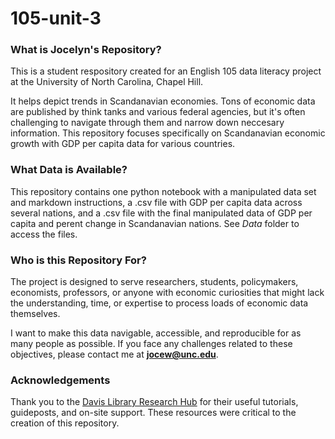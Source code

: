 # 105-unit-3

### What is Jocelyn's Repository?
This is a student respository created for an English 105 data literacy project at the University of North Carolina, Chapel Hill.

It helps depict trends in Scandanavian economies. Tons of economic data are published by think tanks and various federal agencies, but it's often challenging to navigate through them and narrow down neccesary information. This repository focuses specifically on Scandanavian economic growth with GDP per capita data for various countries. 


### What Data is Available?
This repository contains one python notebook with a manipulated data set and markdown instructions, a .csv file with GDP per capita data across several nations, and a .csv file with the final manipulated data of GDP per capita and perent change in Scandanavian nations. See *Data* folder to access the files.


### Who is this Repository For?
The project is designed to serve researchers, students, policymakers, economists, professors, or anyone with economic curiosities that might lack the understanding, time, or expertise to process loads of economic data themselves.

I want to make this data navigable, accessible, and reproducible for as many people as possible. If you face any challenges related to these objectives, please contact me at **jocew@unc.edu**. 


### Acknowledgements 
Thank you to the [Davis Library Research Hub](https://library.unc.edu/data/) for their useful tutorials, guideposts, and on-site support. These resources were critical to the creation of this repository.
